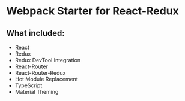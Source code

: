 Webpack Starter for React-Redux
===============================

What included:
-------------
- React
- Redux
- Redux DevTool Integration
- React-Router
- React-Router-Redux
- Hot Module Replacement
- TypeScript
- Material Theming